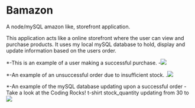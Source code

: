 # Bamazon
A node/mySQL amazon like, storefront application.

This application acts like a online storefront where the user can view and purchase products.
It uses my local mySQL database to hold, display and update information based on the users order.


  *-This is an example of a user making a successful purchase.
  -![](bamazonGoodOrder.gif)


  *-An example of an unsuccessful order due to insufficient stock.
  .![](bamazonNoStock.gif)


  *-An example of the mySQL database updating upon a successful order
      -Take a look at the Coding Rocks! t-shirt stock_quantity updating from 30 to 
  ![](bamazonSQLupdate.gif)
